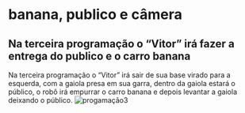 # banana, publico e câmera
## Na terceira programação o “Vitor” irá fazer a entrega do publico e o carro banana
Na terceira programação o “Vitor” irá sair de sua base virado para a esquerda, com a gaiola presa em sua garra, dentro da gaiola estará o público, o robô irá empurrar o carro banana e depois levantar a gaiola deixando o público. 
![progamação3](CÂMERA.llsp3)
